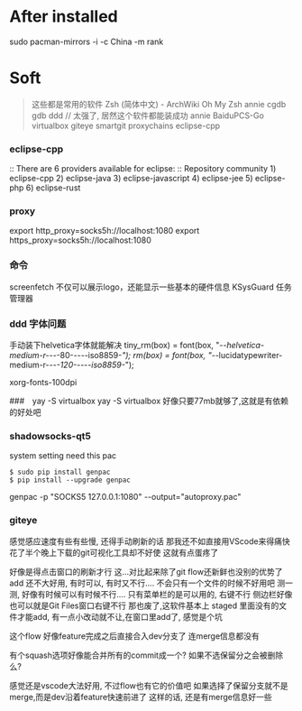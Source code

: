 
# After installed

sudo pacman-mirrors -i -c China -m rank

# Soft 
> 这些都是常用的软件
Zsh (简体中文) - ArchWiki
Oh My Zsh
annie
cgdb
gdb
ddd   // 太强了, 居然这个软件都能装成功
annie
BaiduPCS-Go
virtualbox
giteye
smartgit
proxychains
eclipse-cpp
### eclipse-cpp
:: There are 6 providers available for eclipse:
:: Repository community
    1) eclipse-cpp 2) eclipse-java 3) eclipse-javascript 4) eclipse-jee 5) eclipse-php 6) eclipse-rust 

### proxy
export http_proxy=socks5h://localhost:1080
export https_proxy=socks5h://localhost:1080


### 命令
screenfetch
不仅可以展示logo，还能显示一些基本的硬件信息
KSysGuard
任务管理器
### ddd 字体问题
手动装下helvetica字体就能解决
tiny_rm(box) = font(box, "-*-helvetica-medium-r-*-*-*-80-*-*-*-*-iso8859-*");
rm(box) = font(box, "-*-lucidatypewriter-medium-r-*-*-*-120-*-*-*-*-iso8859-*");

xorg-fonts-100dpi

###　yay -S virtualbox
yay -S virtualbox
好像只要77mb就够了,这就是有依赖的好处吧

### shadowsocks-qt5

system setting need this pac

```
$ sudo pip install genpac
$ pip install --upgrade genpac
```
genpac -p "SOCKS5 127.0.0.1:1080" --output="autoproxy.pac"



### giteye
感觉感应速度有些有些慢, 还得手动刷新的话
那我还不如直接用VScode来得痛快
花了半个晚上下载的git可视化工具却不好使
这就有点蛋疼了

好像是得点击窗口的刷新才行
这...对比起来除了git flow还新鲜也没别的优势了
add 还不大好用, 有时可以, 有时又不行....
不会只有一个文件的时候不好用吧
测一测, 好像有时候可以有时候不行....
只有菜单栏的是可以用的, 右键不行
侧边栏好像也可以就是Git Files窗口右键不行
那也废了,这软件基本上 
staged 里面没有的文件才能add, 
有一点小改动就不让,在窗口里add了, 
感觉是个坑

这个flow 好像feature完成之后直接合入dev分支了
连merge信息都没有


有个squash选项好像能合并所有的commit成一个?
如果不选保留分之会被删除么? 

感觉还是vscode大法好用, 不过flow也有它的价值吧
如果选择了保留分支就不是merge,而是dev沿着feature快速前进了
这样的话, 还是有merge信息好一些